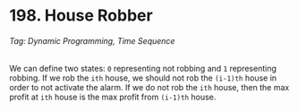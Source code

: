 # 198. House Robber

###### Tag: Dynamic Programming, Time Sequence

We can define two states: `0` representing not robbing and `1` representing robbing. If we rob the `ith` house, we should not rob the `(i-1)th` house in order to not activate the alarm. If we do not rob the `ith`
house, then the max profit at `ith` house is the max profit from `(i-1)th` house.

